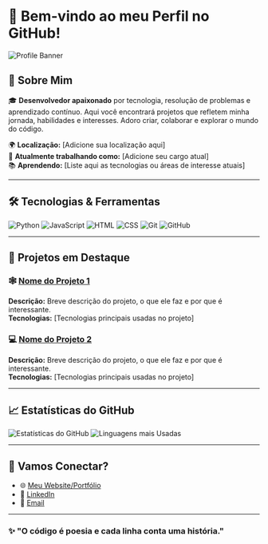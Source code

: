 # 🌟 Bem-vindo ao meu Perfil no GitHub!

![Profile Banner](https://github.com/usuario/banner-perfil/raw/main/banner.png)

## 👋 Sobre Mim

🎓 **Desenvolvedor apaixonado** por tecnologia, resolução de problemas e aprendizado contínuo. Aqui você encontrará projetos que refletem minha jornada, habilidades e interesses. Adoro criar, colaborar e explorar o mundo do código.

🌍 **Localização:** [Adicione sua localização aqui]  
💼 **Atualmente trabalhando como:** [Adicione seu cargo atual]  
📚 **Aprendendo:** [Liste aqui as tecnologias ou áreas de interesse atuais]  

---

## 🛠️ Tecnologias & Ferramentas

![Python](https://img.shields.io/badge/-Python-3776AB?logo=python&logoColor=white&style=for-the-badge)
![JavaScript](https://img.shields.io/badge/-JavaScript-F7DF1E?logo=javascript&logoColor=black&style=for-the-badge)
![HTML](https://img.shields.io/badge/-HTML5-E34F26?logo=html5&logoColor=white&style=for-the-badge)
![CSS](https://img.shields.io/badge/-CSS3-1572B6?logo=css3&logoColor=white&style=for-the-badge)
![Git](https://img.shields.io/badge/-Git-F05032?logo=git&logoColor=white&style=for-the-badge)
![GitHub](https://img.shields.io/badge/-GitHub-181717?logo=github&logoColor=white&style=for-the-badge)

---

## 🚀 Projetos em Destaque

### 🕸️ [Nome do Projeto 1](https://github.com/usuario/projeto1)
**Descrição:** Breve descrição do projeto, o que ele faz e por que é interessante.  
**Tecnologias:** [Tecnologias principais usadas no projeto]

### 💻 [Nome do Projeto 2](https://github.com/usuario/projeto2)
**Descrição:** Breve descrição do projeto, o que ele faz e por que é interessante.  
**Tecnologias:** [Tecnologias principais usadas no projeto]

---

## 📈 Estatísticas do GitHub

![Estatísticas do GitHub](https://github-readme-stats.vercel.app/api?username=seu-usuario&show_icons=true&theme=radical)
![Linguagens mais Usadas](https://github-readme-stats.vercel.app/api/top-langs/?username=seu-usuario&layout=compact&theme=radical)

---

## 🤝 Vamos Conectar?

- 🌐 [Meu Website/Portfólio](https://seusite.com)
- 💼 [LinkedIn](https://linkedin.com/in/seu-perfil)
- 📧 [Email](mailto:seu-email@example.com)

---

### ✨ "O código é poesia e cada linha conta uma história."


